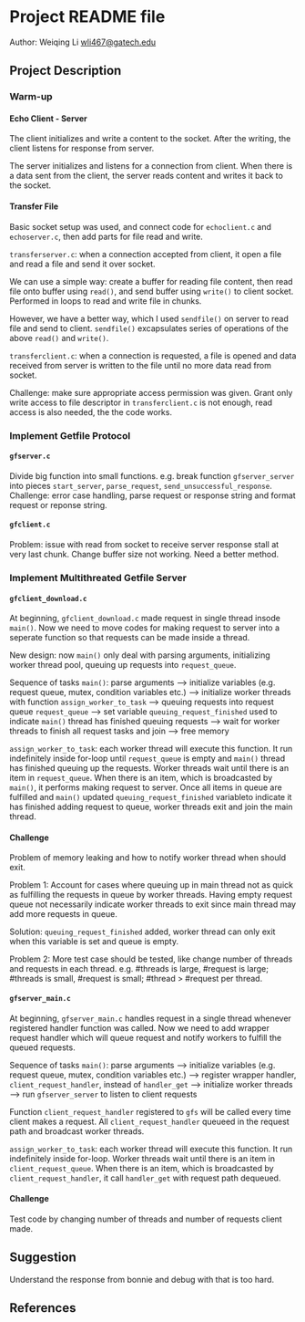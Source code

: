# Project README file
Author: Weiqing Li wli467@gatech.edu


## Project Description
### Warm-up
#### Echo Client - Server
The client initializes and write a content to the socket. After the writing, the client listens for response from server.

The server initializes and listens for a connection from client. When there is a data sent from the client, the server reads content and writes it back to the socket.

#### Transfer File
Basic socket setup was used, and connect code for `echoclient.c` and `echoserver.c`, then add parts for file read and write.

`transferserver.c`: when a connection accepted from client, it open a file and read a file and send it over socket.

We can use a simple way: create a buffer for reading file content, then read file onto buffer using `read()`, and send buffer using `write()` to client socket. Performed in loops to read and write file in chunks.

However, we have a better way, which I used `sendfile()` on server to read file and send to client. `sendfile()` excapsulates series of operations of the above `read()` and `write()`.

`transferclient.c`: when a connection is requested, a file is opened and data received from server is written to the file until no more data read from socket.

Challenge: make sure appropriate access permission was given. Grant only write access to file descriptor in `transferclient.c` is not enough, read access is also needed, the the code works.


### Implement Getfile Protocol
#### `gfserver.c`
Divide big function into small functions. e.g. break function `gfserver_server` into pieces `start_server`, `parse_request`, `send_unsuccessful_response`.
Challenge: error case handling, parse request or response string and format request or reponse string.
#### `gfclient.c`
Problem: issue with read from socket to receive server response stall at very last chunk. Change buffer size not working. Need a better method.
### Implement Multithreated Getfile Server
#### `gfclient_download.c`
At beginning, `gfclient_download.c` made request in single thread insode `main()`. Now we need to move codes for making request to server into a seperate function so that requests can be made inside a thread.

New design: now `main()` only deal with parsing arguments, initializing worker thread pool, queuing up requests into `request_queue`.

Sequence of tasks `main()`: 
    parse arguments
--> initialize variables (e.g. request queue, mutex, condition variables etc.)
--> initialize worker threads with function `assign_worker_to_task`
--> queuing requests into request queue `request_queue`
--> set variable `queuing_request_finished` used to indicate `main()` thread has finished queuing requests
--> wait for worker threads to finish all request tasks and join
--> free memory

`assign_worker_to_task`: each worker thread will execute this function. It run indefinitely inside for-loop until `request_queue` is empty and `main()` thread has finished queuing up the requests. Worker threads wait until there is an item in `request_queue`. When there is an item, which is broadcasted by `main()`, it performs making request to server. Once all items in queue are fulfilled and `main()` updated `queuing_request_finished` variableto indicate it has finished adding request to queue, worker threads exit and join the main thread.

#### Challenge
Problem of memory leaking and how to notify worker thread when should exit.

Problem 1: Account for cases where queuing up in main thread not as quick as fulfilling the requests in queue by worker threads. Having empty request queue not necessarily indicate worker threads to exit  since main thread may add more requests in queue. 

Solution: `queuing_request_finished` added, worker thread can only exit when this variable is set and queue is empty.

Problem 2: More test case should be tested, like change number of threads and requests in each thread. e.g. 
#threads is large, #request is large;
#threads is small, #request is small;
#thread > #request per thread.

#### `gfserver_main.c`
At beginning, `gfserver_main.c` handles request in a single thread whenever registered handler function was called. Now we need to add wrapper request handler which will queue request and notify workers to fulfill the queued requests.

Sequence of tasks `main()`: 
    parse arguments
--> initialize variables (e.g. request queue, mutex, condition variables etc.)
--> register wrapper handler, `client_request_handler`, instead of `handler_get`
--> initialize worker threads
--> run `gfserver_server` to listen to client requests

Function `client_request_handler` registered to `gfs` will be called every time client makes a request. All `client_request_handler` queueed in the request path and broadcast worker threads.

`assign_worker_to_task`: each worker thread will execute this function. It run indefinitely inside for-loop. Worker threads wait until there is an item in `client_request_queue`. When there is an item, which is broadcasted by `client_request_handler`, it call `handler_get` with request path dequeued.

#### Challenge
Test code by changing number of threads and number of requests client made.


## Suggestion
Understand the response from bonnie and debug with that is too hard.

## References

